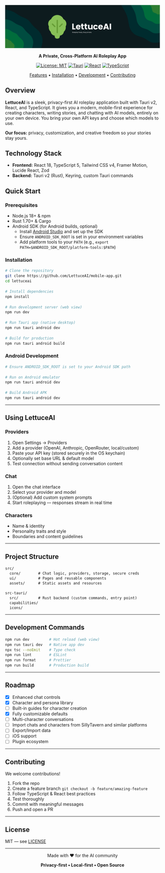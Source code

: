 <div align="center">

<img src="https://github.com/LettuceAI/.github/blob/main/profile/LettuceAI-banner.png" alt="LettuceAI Banner" />

**A Private, Cross-Platform AI Roleplay App**

[![License: MIT](https://img.shields.io/badge/License-MIT-blue.svg)](LICENSE)
[![Tauri](https://img.shields.io/badge/Tauri-2.0-blue.svg)](https://tauri.app/)
[![React](https://img.shields.io/badge/React-18.3-blue.svg)](https://reactjs.org/)
[![TypeScript](https://img.shields.io/badge/TypeScript-5.6-blue.svg)](https://www.typescriptlang.org/)

[Features](#features) • [Installation](#installation) • [Development](#development) • [Contributing](#contributing)

</div>

## Overview

**LettuceAI** is a sleek, privacy-first AI roleplay application built with Tauri v2, React, and TypeScript. It gives you a modern, mobile-first experience for creating characters, writing stories, and chatting with AI models, entirely on your own device. You bring your own API keys and choose which models to use.

**Our focus:** privacy, customization, and creative freedom so your stories stay yours.

## Technology Stack

* **Frontend:** React 18, TypeScript 5, Tailwind CSS v4, Framer Motion, Lucide React, Zod
* **Backend:** Tauri v2 (Rust), Keyring, custom Tauri commands

## Quick Start

### Prerequisites

* Node.js 18+ & npm
* Rust 1.70+ & Cargo
* Android SDK (for Android builds, optional)
  * Install [Android Studio](https://developer.android.com/studio) and set up the SDK
  * Ensure `ANDROID_SDK_ROOT` is set in your environment variables
  * Add platform tools to your `PATH` (e.g., `export PATH=$ANDROID_SDK_ROOT/platform-tools:$PATH`)

### Installation

```bash
# Clone the repository
git clone https://github.com/LettuceAI/mobile-app.git
cd lettuceai

# Install dependencies
npm install

# Run development server (web view)
npm run dev

# Run Tauri app (native desktop)
npm run tauri android dev

# Build for production
npm run tauri android build
```

### Android Development

```bash
# Ensure ANDROID_SDK_ROOT is set to your Android SDK path

# Run on Android emulator
npm run tauri android dev

# Build Android APK
npm run tauri android dev
```

---

## Using LettuceAI

### Providers

1. Open Settings → Providers
2. Add a provider (OpenAI, Anthropic, OpenRouter, local/custom)
3. Paste your API key (stored securely in the OS keychain)
4. Optionally set base URL & default model
5. Test connection without sending conversation content

### Chat

1. Open the chat interface
2. Select your provider and model
3. (Optional) Add custom system prompts
4. Start roleplaying — responses stream in real time

### Characters

* Name & identity
* Personality traits and style
* Boundaries and content guidelines

---

## Project Structure

```
src/
  core/        # Chat logic, providers, storage, secure creds
  ui/          # Pages and reusable components
  assets/      # Static assets and resources

src-tauri/
  src/         # Rust backend (custom commands, entry point)
  capabilities/ 
  icons/
```

---

## Development Commands

```bash
npm run dev         # Hot reload (web view)
npm run tauri dev   # Native app dev
npx tsc --noEmit    # Type check
npm run lint        # ESLint
npm run format      # Prettier
npm run build       # Production build
```

---

## Roadmap

* [x] Enhanced chat controls
* [x] Character and persona library
* [ ] Built-in guides for character creation
* [x] Fully customizable defaults
* [ ] Multi-character conversations
* [ ] Import chats and characters from SillyTavern and similar platforms
* [ ] Export/Import data
* [ ] iOS support
* [ ] Plugin ecosystem

---

## Contributing

We welcome contributions!

1. Fork the repo
2. Create a feature branch `git checkout -b feature/amazing-feature`
3. Follow TypeScript & React best practices
4. Test thoroughly
5. Commit with meaningful messages
6. Push and open a PR

---

## License

MIT — see [LICENSE](LICENSE)

---

<div align="center">
  <p>Made with ❤️ for the AI community</p>
  <p><strong>Privacy-first • Local-first • Open Source</strong></p>
</div>
